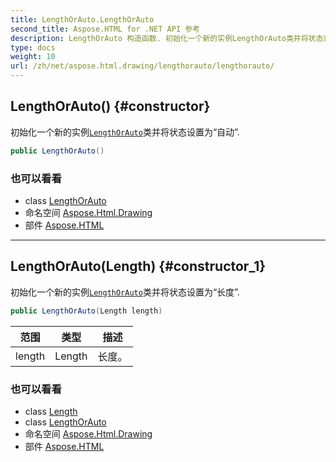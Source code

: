 ```yaml
---
title: LengthOrAuto.LengthOrAuto
second_title: Aspose.HTML for .NET API 参考
description: LengthOrAuto 构造函数. 初始化一个新的实例LengthOrAuto类并将状态设置为自动.
type: docs
weight: 10
url: /zh/net/aspose.html.drawing/lengthorauto/lengthorauto/
---
```

## LengthOrAuto() {#constructor}

初始化一个新的实例[`LengthOrAuto`](../)类并将状态设置为“自动”.

```csharp
public LengthOrAuto()
```

### 也可以看看

* class [LengthOrAuto](../)
* 命名空间 [Aspose.Html.Drawing](../../lengthorauto/)
* 部件 [Aspose.HTML](../../../)

---

## LengthOrAuto(Length) {#constructor_1}

初始化一个新的实例[`LengthOrAuto`](../)类并将状态设置为“长度”.

```csharp
public LengthOrAuto(Length length)
```

| 范围 | 类型 | 描述 |
| --- | --- | --- |
| length | Length | 长度。 |

### 也可以看看

* class [Length](../../length/)
* class [LengthOrAuto](../)
* 命名空间 [Aspose.Html.Drawing](../../lengthorauto/)
* 部件 [Aspose.HTML](../../../)


